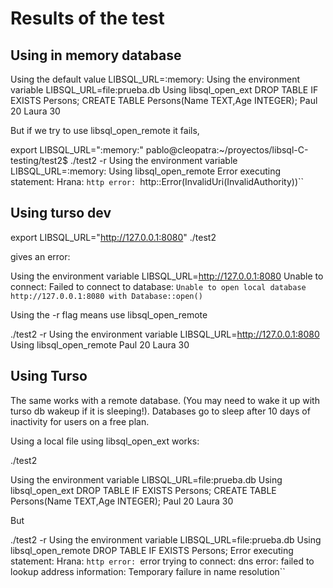# Results of the test

## Using in memory database

Using the default value LIBSQL_URL=:memory:
Using the environment variable LIBSQL_URL=file:prueba.db
Using libsql_open_ext 
DROP TABLE IF EXISTS Persons;
CREATE TABLE Persons(Name TEXT,Age INTEGER);
Paul	20
Laura	30


But if we try to use libsql_open_remote it fails,

export LIBSQL_URL=":memory:"
pablo@cleopatra:~/proyectos/libsql-C-testing/test2$ ./test2 -r
Using the environment variable LIBSQL_URL=:memory:
Using libsql_open_remote 
Error executing statement: Hrana: `http error: `http::Error(InvalidUri(InvalidAuthority))``

## Using turso dev

export LIBSQL_URL="http://127.0.0.1:8080"
./test2

gives an error:

Using the environment variable LIBSQL_URL=http://127.0.0.1:8080
Unable to connect: Failed to connect to database: `Unable to open local database http://127.0.0.1:8080 with Database::open()`

Using the -r flag means use libsql_open_remote

./test2 -r
Using the environment variable LIBSQL_URL=http://127.0.0.1:8080
Using libsql_open_remote 
Paul	20
Laura	30

## Using Turso

The same works with a remote database. (You may need to wake it up with turso db wakeup if it is sleeping!).
Databases go to sleep after 10 days of inactivity for users on a free plan.

Using a local file using libsql_open_ext works:

./test2

Using the environment variable LIBSQL_URL=file:prueba.db
Using libsql_open_ext 
DROP TABLE IF EXISTS Persons;
CREATE TABLE Persons(Name TEXT,Age INTEGER);
Paul	20
Laura	30

But 

./test2 -r
Using the environment variable LIBSQL_URL=file:prueba.db
Using libsql_open_remote 
DROP TABLE IF EXISTS Persons;
Error executing statement: Hrana: `http error: `error trying to connect: dns error: failed to lookup address information: Temporary failure in name resolution``
